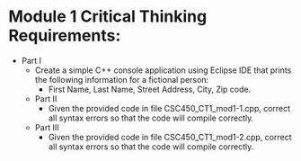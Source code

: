 # Module 1 Critical Thinking Requirements:
- Part I
    - Create a simple C++ console application using Eclipse IDE that prints the following information for a fictional person:
        - First Name, Last Name, Street Address, City, Zip code.
  - Part II
      - Given the provided code in file CSC450_CT1_mod1-1.cpp, correct all syntax errors so that the code will compile correctly.
  - Part III
      - Given the provided code in file CSC450_CT1_mod1-2.cpp, correct all syntax errors so that the code will compile correctly.


  
